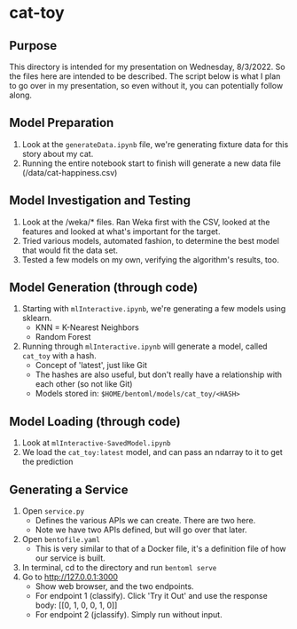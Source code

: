 # cat-toy

## Purpose

This directory is intended for my presentation on Wednesday, 8/3/2022.  So the files here are intended to be described. 
The script below is what I plan to go over in my presentation, so even without it, you can potentially follow along.

## Model Preparation

1. Look at the `generateData.ipynb` file, we're generating fixture data for this story about my cat.
2. Running the entire notebook start to finish will generate a new data file (/data/cat-happiness.csv)

## Model Investigation and Testing

1. Look at the /weka/* files.  Ran Weka first with the CSV, looked at the features and looked at what's important for the target.
2. Tried various models, automated fashion, to determine the best model that would fit the data set.
3. Tested a few models on my own, verifying the algorithm's results, too.

## Model Generation (through code)

1. Starting with `mlInteractive.ipynb`, we're generating a few models using sklearn.
   - KNN = K-Nearest Neighbors
   - Random Forest
2. Running through `mlInteractive.ipynb` will generate a model, called `cat_toy` with a hash.
   - Concept of 'latest', just like Git
   - The hashes are also useful, but don't really have a relationship with each other (so not like Git)
   - Models stored in: `$HOME/bentoml/models/cat_toy/<HASH>`

## Model Loading (through code)

1. Look at `mlInteractive-SavedModel.ipynb`
2. We load the `cat_toy:latest` model, and can pass an ndarray to it to get the prediction

## Generating a Service

1. Open `service.py`
   - Defines the various APIs we can create.  There are two here.
   - Note we have two APIs defined, but will go over that later.
2. Open `bentofile.yaml`
   - This is very similar to that of a Docker file, it's a definition file of how our service is built.
3. In terminal, cd to the directory and run `bentoml serve`
4. Go to http://127.0.0.1:3000
   - Show web browser, and the two endpoints.
   - For endpoint 1 (classify).  Click 'Try it Out' and use the response body: [[0, 1, 0, 0, 1, 0]]
   - For endpoint 2 (jclassify). Simply run without input.